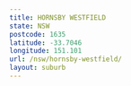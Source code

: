 ```yaml
---
title: HORNSBY WESTFIELD
state: NSW
postcode: 1635
latitude: -33.7046
longitude: 151.101
url: /nsw/hornsby-westfield/
layout: suburb
---
```

